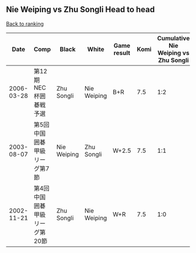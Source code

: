 ## Nie Weiping vs Zhu Songli Head to head

[Back to ranking](../../index.md)




| **Date** | **Comp** | **Black** | **White** | **Game result** | **Komi** | **Cumulative Nie Weiping vs Zhu Songli** | **Nie Weiping streak** | **Zhu Songli streak** | 
| --- | --- | --- | --- | --- | --- | --- | --- | --- |
| 2006-03-28 | 第12期NEC杯囲碁戦予選 | Zhu Songli | Nie Weiping | B+R | 7.5 | 1:2 | 0 | 2 | 
| 2003-08-07 | 第5回中国囲碁甲級リーグ第7節 | Nie Weiping | Zhu Songli | W+2.5 | 7.5 | 1:1 | 0 | 1 | 
| 2002-11-21 | 第4回中国囲碁甲級リーグ第20節 | Zhu Songli | Nie Weiping | W+R | 7.5 | 1:0 | 1 | 0 |




